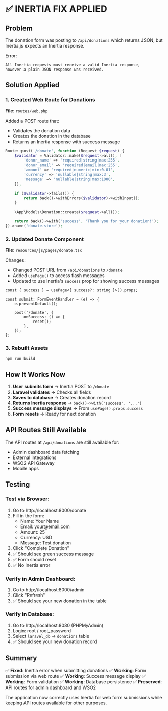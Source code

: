 # ✅ INERTIA FIX APPLIED

## Problem
The donation form was posting to `/api/donations` which returns JSON, but Inertia.js expects an Inertia response.

Error:
```
All Inertia requests must receive a valid Inertia response, 
however a plain JSON response was received.
```

## Solution Applied

### 1. Created Web Route for Donations
**File**: `routes/web.php`

Added a POST route that:
- Validates the donation data
- Creates the donation in the database
- Returns an Inertia response with success message

```php
Route::post('/donate', function (Request $request) {
    $validator = Validator::make($request->all(), [
        'donor_name' => 'required|string|max:255',
        'donor_email' => 'required|email|max:255',
        'amount' => 'required|numeric|min:0.01',
        'currency' => 'nullable|string|max:3',
        'message' => 'nullable|string|max:1000',
    ]);

    if ($validator->fails()) {
        return back()->withErrors($validator)->withInput();
    }

    \App\Models\Donation::create($request->all());

    return back()->with('success', 'Thank you for your donation!');
})->name('donate.store');
```

### 2. Updated Donate Component
**File**: `resources/js/pages/donate.tsx`

Changes:
- Changed POST URL from `/api/donations` to `/donate`
- Added `usePage()` to access flash messages
- Updated to use Inertia's `success` prop for showing success messages

```tsx
const { success } = usePage<{ success?: string }>().props;

const submit: FormEventHandler = (e) => {
    e.preventDefault();
    
    post('/donate', {
        onSuccess: () => {
            reset();
        },
    });
};
```

### 3. Rebuilt Assets
```bash
npm run build
```

## How It Works Now

1. **User submits form** → Inertia POST to `/donate`
2. **Laravel validates** → Checks all fields
3. **Saves to database** → Creates donation record
4. **Returns Inertia response** → `back()->with('success', '...')`
5. **Success message displays** → From `usePage().props.success`
6. **Form resets** → Ready for next donation

## API Routes Still Available

The API routes at `/api/donations` are still available for:
- Admin dashboard data fetching
- External integrations
- WSO2 API Gateway
- Mobile apps

## Testing

### Test via Browser:
1. Go to http://localhost:8000/donate
2. Fill in the form:
   - Name: Your Name
   - Email: your@email.com
   - Amount: 25
   - Currency: USD
   - Message: Test donation
3. Click "Complete Donation"
4. ✅ Should see green success message
5. ✅ Form should reset
6. ✅ No Inertia error

### Verify in Admin Dashboard:
1. Go to http://localhost:8000/admin
2. Click "Refresh"
3. ✅ Should see your new donation in the table

### Verify in Database:
1. Go to http://localhost:8080 (PHPMyAdmin)
2. Login: root / root_password
3. Select `laravel_db` → `donations` table
4. ✅ Should see your new donation record

## Summary

✅ **Fixed**: Inertia error when submitting donations
✅ **Working**: Form submission via web route
✅ **Working**: Success message display
✅ **Working**: Form validation
✅ **Working**: Database persistence
✅ **Preserved**: API routes for admin dashboard and WSO2

The application now correctly uses Inertia for web form submissions while keeping API routes available for other purposes.
